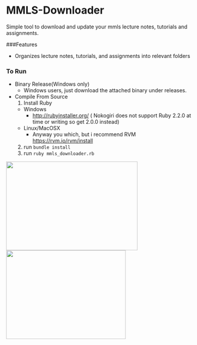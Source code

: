 # MMLS-Downloader
Simple tool to download and update your mmls lecture notes, tutorials and assignments.

###Features
- Organizes lecture notes, tutorials, and assignments into relevant folders


### To Run
- Binary Release(Windows only)
  - Windows users, just download the attached binary under releases.
- Compile From Source
  1. Install Ruby
    - Windows 
      - http://rubyinstaller.org/ ( Nokogiri does not support Ruby 2.2.0 at time or writing so get 2.0.0   instead)
    - Linux/MacOSX 
      - Anyway you which, but i recommend RVM https://rvm.io/rvm/install
  2. run ` bundle install `
  3. run ` ruby mmls_downloader.rb `
  
[<img src="https://cloud.githubusercontent.com/assets/7908951/10385129/646fac8a-6e77-11e5-80cc-cd52798853d3.png" width=355 height=240>](Example)
[<img src="https://cloud.githubusercontent.com/assets/7908951/10385130/6470c084-6e77-11e5-8a87-92d3737f3c52.png" width=323 height=240>](Example)
